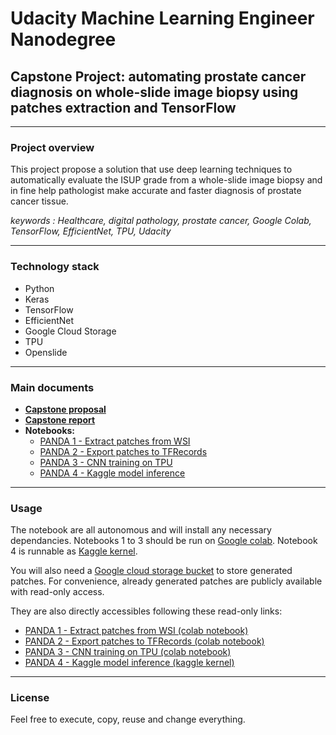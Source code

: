 # Udacity Machine Learning Engineer Nanodegree

## Capstone Project: automating prostate cancer diagnosis on whole-slide image biopsy using patches extraction and TensorFlow

---

### Project overview

This project propose a solution that use deep learning techniques to automatically evaluate the ISUP grade from a whole-slide image biopsy and in fine help pathologist make accurate and faster diagnosis of prostate cancer tissue.

*keywords : Healthcare, digital pathology, prostate cancer, Google Colab, TensorFlow, EfficientNet, TPU, Udacity*

---

### Technology stack

- Python
- Keras
- TensorFlow
- EfficientNet
- Google Cloud Storage
- TPU
- Openslide

---

### Main documents

- **[Capstone proposal](./proposal)**
- **[Capstone report](./report)**
- **Notebooks:**
    - [PANDA 1 - Extract patches from WSI](./PANDA%201%20-%20Extract%20patches%20from%20WSI.ipynb)
    - [PANDA 2 - Export patches to TFRecords](./PANDA%202%20-%20Export%20patches%20to%20TFRecords.ipynb)
    - [PANDA 3 - CNN training on TPU](./PANDA%203%20-%20CNN%20training%20on%20TPU.ipynb)
    - [PANDA 4 - Kaggle model inference](./PANDA%204%20-%20Kaggle%20model%20inference.ipynb)
 
--- 
 
### Usage

The notebook are all autonomous and will install any necessary dependancies. Notebooks 1 to 3 should be run on [Google colab](https://colab.research.google.com/). Notebook 4 is runnable as [Kaggle kernel](https://www.kaggle.com/). 

You will also need a [Google cloud storage bucket](https://cloud.google.com/storage) to store generated patches. For convenience, already generated patches are publicly available with read-only access.

They are also directly accessibles following these read-only links:
- [PANDA 1 - Extract patches from WSI (colab notebook)](https://colab.research.google.com/drive/1LbvovE3QRAqwhEnfTnUKqGr11Xa8GzYH?usp=sharing)
- [PANDA 2 - Export patches to TFRecords (colab notebook)](https://colab.research.google.com/drive/11o3LGaieiTjPq1L2Tg9y-0qFGUji42ob?usp=sharing)
- [PANDA 3 - CNN training on TPU (colab notebook)](https://colab.research.google.com/drive/1I0tCDXVKoR6-ifBl0kJAcS4D8WYFg96J?usp=sharing)
- [PANDA 4 - Kaggle model inference (kaggle kernel)](https://www.kaggle.com/huynhdoo/panda-keras-model-inference)

---

### License

Feel free to execute, copy, reuse and change everything.
